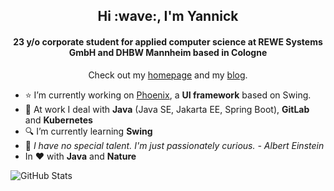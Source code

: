 <h2 align="center">Hi :wave:, I'm Yannick</h2>
<h4 align="center">23 y/o corporate student for applied computer science at REWE Systems GmbH and DHBW Mannheim based in Cologne</h4>

<p align="center">Check out my <a href="https://yannick.sh" target="_blank">homepage</a> and my <a href="https://blog.yannick.sh">blog</a>.</p>

- :star: I’m currently working on [Phoenix](https://github.com/yannickkirschen/phoenix), a **UI framework** based on Swing.
- :office: At work I deal with **Java** (Java SE, Jakarta EE, Spring Boot), **GitLab** and **Kubernetes**
- :mag: I’m currently learning **Swing**
- :speech_balloon: *I have no special talent. I'm just passionately curious. - Albert Einstein*
- In :heart: with **Java** and **Nature**

![GitHub Stats](https://github-readme-stats.vercel.app/api?username=yannickkirschen&show_icons=true&hide_border=true)

